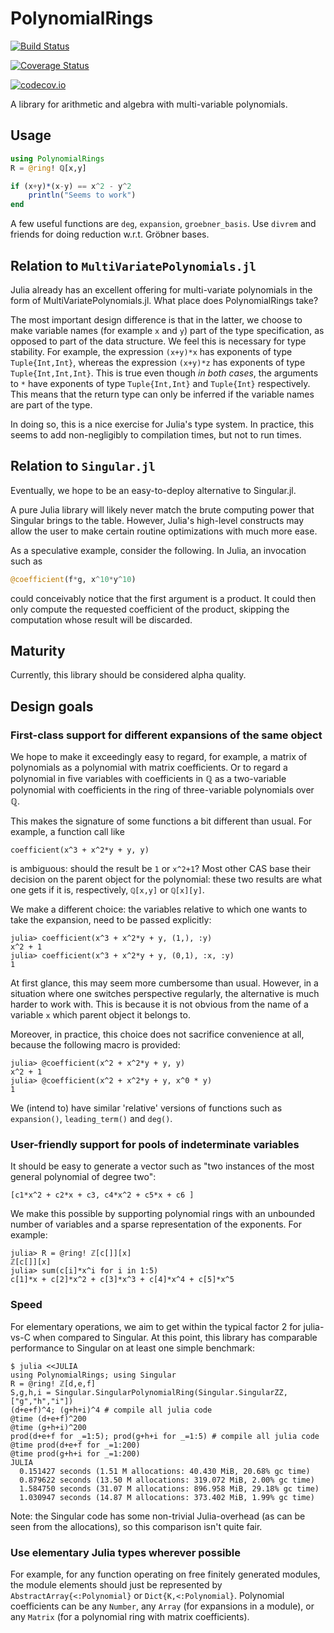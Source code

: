# PolynomialRings

[![Build Status](https://travis-ci.org/tkluck/PolynomialRings.jl.svg?branch=master)](https://travis-ci.org/tkluck/PolynomialRings.jl)

[![Coverage Status](https://coveralls.io/repos/tkluck/PolynomialRings.jl/badge.svg?branch=master&service=github)](https://coveralls.io/github/tkluck/PolynomialRings.jl?branch=master)

[![codecov.io](http://codecov.io/github/tkluck/PolynomialRings.jl/coverage.svg?branch=master)](http://codecov.io/github/tkluck/PolynomialRings.jl?branch=master)

A library for arithmetic and algebra with multi-variable polynomials.

## Usage

```julia
using PolynomialRings
R = @ring! ℚ[x,y]

if (x+y)*(x-y) == x^2 - y^2
    println("Seems to work")
end
```

A few useful functions are `deg`, `expansion`, `groebner_basis`. Use `divrem`
and friends for doing reduction w.r.t. Gröbner bases.

## Relation to `MultiVariatePolynomials.jl`

Julia already has an excellent offering for multi-variate polynomials in the
form of MultiVariatePolynomials.jl. What place does PolynomialRings take?

The most important design difference is that in the latter, we choose to make
variable names (for example `x` and `y`) part of the type specification, as
opposed to part of the data structure.  We feel this is necessary for type
stability. For example, the expression `(x+y)*x` has exponents of type
`Tuple{Int,Int}`, whereas the expression `(x+y)*z` has exponents of type
`Tuple{Int,Int,Int}`. This is true even though *in both cases*, the arguments
to `*` have exponents of type `Tuple{Int,Int}` and `Tuple{Int}` respectively.
This means that the return type can only be inferred if the variable names are
part of the type.

In doing so, this is a nice exercise for Julia's type system. In practice, this
seems to add non-negligibly to compilation times, but not to run times.

## Relation to `Singular.jl`

Eventually, we hope to be an easy-to-deploy alternative to Singular.jl.

A pure Julia library will likely never match the brute computing power that
Singular brings to the table. However, Julia's high-level constructs may allow
the user to make certain routine optimizations with much more ease.

As a speculative example, consider the following. In Julia, an invocation such
as

```julia
@coefficient(f*g, x^10*y^10)
```

could conceivably notice that the first argument is a product. It could then
only compute the requested coefficient of the product, skipping the computation
whose result will be discarded.

## Maturity

Currently, this library should be considered alpha quality.

## Design goals

### First-class support for different expansions of the same object

We hope to make it exceedingly easy to regard, for example, a matrix of
polynomials as a polynomial with matrix coefficients. Or to regard a
polynomial in five variables with coefficients in ℚ as a two-variable
polynomial with coefficients in the ring of three-variable polynomials
over ℚ.

This makes the signature of some functions a bit different than usual.
For example, a function call like

    coefficient(x^3 + x^2*y + y, y)

is ambiguous: should the result be `1` or `x^2+1`? Most other CAS base
their decision on the parent object for the polynomial: these two results
are what one gets if it is, respectively, `ℚ[x,y]` or `ℚ[x][y]`.

We make a different choice: the variables relative to which one wants to
take the expansion, need to be passed explicitly:

    julia> coefficient(x^3 + x^2*y + y, (1,), :y)
    x^2 + 1
    julia> coefficient(x^3 + x^2*y + y, (0,1), :x, :y)
    1

At first glance, this may seem more cumbersome than usual. However, in a
situation where one switches perspective regularly, the alternative is much
harder to work with. This is because it is not obvious from the name of a
variable `x` which parent object it belongs to.

Moreover, in practice, this choice does not sacrifice convenience at all,
because the following macro is provided:

    julia> @coefficient(x^2 + x^2*y + y, y)
    x^2 + 1
    julia> @coefficient(x^2 + x^2*y + y, x^0 * y)
    1

We (intend to) have similar 'relative' versions of functions such as
`expansion()`, `leading_term()` and `deg()`.

### User-friendly support for pools of indeterminate variables

It should be easy to generate a vector such as "two instances of the most
general polynomial of degree two":

    [c1*x^2 + c2*x + c3, c4*x^2 + c5*x + c6 ]

We make this possible by supporting polynomial rings with an unbounded
number of variables and a sparse representation of the exponents. For example:

    julia> R = @ring! ℤ[c[]][x]
    ℤ[c[]][x]
    julia> sum(c[i]*x^i for i in 1:5)
    c[1]*x + c[2]*x^2 + c[3]*x^3 + c[4]*x^4 + c[5]*x^5


### Speed

For elementary operations, we aim to get within the typical factor 2 for
julia-vs-C when compared to Singular. At this point, this library has
comparable performance to Singular on at least one simple benchmark:

    $ julia <<JULIA
    using PolynomialRings; using Singular
    R = @ring! ℤ[d,e,f]
    S,g,h,i = Singular.SingularPolynomialRing(Singular.SingularZZ, ["g","h","i"])
    (d+e+f)^4; (g+h+i)^4 # compile all julia code
    @time (d+e+f)^200
    @time (g+h+i)^200
    prod(d+e+f for _=1:5); prod(g+h+i for _=1:5) # compile all julia code
    @time prod(d+e+f for _=1:200)
    @time prod(g+h+i for _=1:200)
    JULIA
      0.151427 seconds (1.51 M allocations: 40.430 MiB, 20.68% gc time)
      0.879622 seconds (13.50 M allocations: 319.072 MiB, 2.00% gc time)
      1.584750 seconds (31.07 M allocations: 896.958 MiB, 29.18% gc time)
      1.030947 seconds (14.87 M allocations: 373.402 MiB, 1.99% gc time)


Note: the Singular code has some non-trivial Julia-overhead (as can be seen
from the allocations), so this comparison isn't quite fair.

### Use elementary Julia types wherever possible

For example, for any function operating on free finitely generated modules, the
module elements should just be represented by `AbstractArray{<:Polynomial}` or
`Dict{K,<:Polynomial}`. Polynomial coefficients can be any `Number`, any
`Array` (for expansions in a module), or any `Matrix` (for a polynomial ring
with matrix coefficients).
